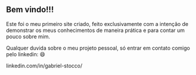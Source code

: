 ## Bem vindo!!!
Este foi o meu primeiro site criado, feito exclusivamente com a intenção de demonstrar os meus conhecimentos de maneira prática e para contar um pouco sobre mim.

Qualquer duvida sobre o meu projeto pessoal, só entrar em contato comigo pelo linkedin: :smile:

linkedin.com/in/gabriel-stocco/